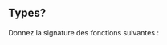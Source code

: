 ## Types?
Donnez la signature des fonctions suivantes :
```ocaml
``` 
<!--stackedit_data:
eyJoaXN0b3J5IjpbMTYwNzc3Mjk0OF19
-->